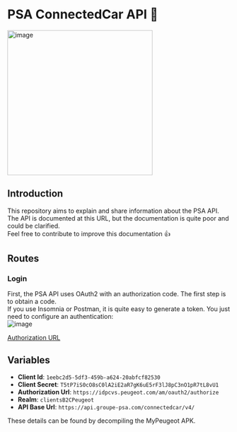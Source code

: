 # PSA ConnectedCar API 🚗

<img width="328" alt="image" src="https://github.com/user-attachments/assets/5f2595d8-4e07-4852-bcec-18928832a1e4" />


## Introduction  
This repository aims to explain and share information about the PSA API.  
The API is documented at this URL, but the documentation is quite poor and could be clarified.  
Feel free to contribute to improve this documentation 👍  

## Routes  

### Login  
First, the PSA API uses OAuth2 with an authorization code. The first step is to obtain a code.  
If you use Insomnia or Postman, it is quite easy to generate a token. You just need to configure an authentication:  
![image](https://github.com/user-attachments/assets/0a42083e-a274-4256-bd00-80f867f2d47b)  

[Authorization URL](https://idpcvs.peugeot.com/am/oauth2/authorize?client_id=1eebc2d5-5df3-459b-a624-20abfcf82530&response_type=code&redirect_uri=mymap://oauth2redirect/fr&scope=openid)

## Variables  

- **Client Id**: `1eebc2d5-5df3-459b-a624-20abfcf82530`  
- **Client Secret**: `T5tP7iS0cO8sC0lA2iE2aR7gK6uE5rF3lJ8pC3nO1pR7tL8vU1`  
- **Authorization Url**: `https://idpcvs.peugeot.com/am/oauth2/authorize`  
- **Realm**: `clientsB2CPeugeot`  
- **API Base Url**: `https://api.groupe-psa.com/connectedcar/v4/`  

These details can be found by decompiling the MyPeugeot APK.
